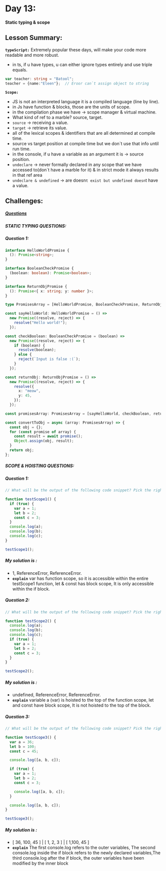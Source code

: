 # Day 13:

**Static typing & scope**

## Lesson Summary:

**`typeScript:`** Extremely popular these days, will make your code more readable and more robust.
- in ts, if u have types, u can either ignore types entirely and use triple equals.


```typescript
var teacher: string = "Batool";
teacher = {name:"Eleen"};  // Eroor can`t assign object to string
```

**`Scope:`** 
- JS is not an interpreted language it is a compiled language (line by line).
- in Js have function & blocks, those are the units of scope.
- in the compilation phase we have ->  scope manager &  virtual machine.
- What kind of ref to a marble? source, target.
- `source` -> receiving a value.
- `target` -> retrieve its value.
- all of the lexical scopes & identifiers that are all determined at compile time.
- source vs target position at compile time but we don`t use that info until run time.
- in the console, if u have a variable as an argument it is -> source position.
- `undeclare` -> never formally declared in any scope that we have accessed to(don`t have a marble for it) & in strict mode it always results in that ref area
- `undeclare & undefined` -> are doesn`t exist but undefined doesn`t have a value.

## Challenges:
##### [Questions](https://github.com/orjwan-alrajaby/gsg-expressjs-backend-training-2023/blob/main/learning-sprint-1/week3-day2-tasks/tasks.md)

##### STATIC TYPING QUESTIONS:

##### Question 1:

```typescript
interface HelloWorldPromise {
  (): Promise<string>;
}

interface BooleanCheckPromise {
  (boolean: boolean): Promise<boolean>;
}

interface ReturnObjPromise {
  (): Promise<{ x: string; y: number }>;
}

type PromisesArray = [HelloWorldPromise, BooleanCheckPromise, ReturnObjPromise];

const sayHelloWorld: HelloWorldPromise = () =>
  new Promise((resolve, reject) => {
    resolve("Hello world!");
  });

const checkBoolean: BooleanCheckPromise = (boolean) =>
  new Promise((resolve, reject) => {
    if (boolean) {
      resolve(boolean);
    } else {
      reject(`Input is false :(`);
    }
  });

const returnObj: ReturnObjPromise = () =>
  new Promise((resolve, reject) => {
    resolve({
      x: "meow",
      y: 45,
    });
  });

const promisesArray: PromisesArray = [sayHelloWorld, checkBoolean, returnObj];

const convertToObj = async (array: PromisesArray) => {
  const obj = {};
  for (const promise of array) {
    const result = await promise();
    Object.assign(obj, result);
  }
  return obj;
};
```

##### SCOPE & HOISTING QUESTIONS:

##### Question 1:

```javascript
// What will be the output of the following code snippet? Pick the right choice then justify your answer with an explanation.

function testScope1() {
  if (true) {
    var a = 1;
    let b = 2;
    const c = 3;
  }
  console.log(a);
  console.log(b);
  console.log(c);
}

testScope1();
```

##### My solution is :

- 1, ReferenceError, ReferenceError.
- **`explain`** var has function scope, so it is accessible within the entire testScope1 function, let & const has block scope, It is only accessible within the if block.

##### Question 2:

```javascript
// What will be the output of the following code snippet? Pick the right choice then justify your answer with an explanation.

function testScope2() {
  console.log(a);
  console.log(b);
  console.log(c);
  if (true) {
    var a = 1;
    let b = 2;
    const c = 3;
  }
}

testScope2();
```

##### My solution is :
- undefined, ReferenceError, ReferenceError.
- **`explain`** variable a (var) is hoisted to the top of the function scope, let and const have block scope, It is not hoisted to the top of the block.

##### Question 3:

```javascript
// What will be the output of the following code snippet? Pick the right choice then justify your answer with an explanation.

function testScope3() {
  var a = 36;
  let b = 100;
  const c = 45;

  console.log([a, b, c]);

  if (true) {
    var a = 1;
    let b = 2;
    const c = 3;

    console.log([a, b, c]);
  }

  console.log([a, b, c]);
}

testScope3();
```

##### My solution is :
- [ 36, 100, 45 ] | [ 1, 2, 3 ] | [ 1,100, 45 ]
- **`explain`** The first console.log refers to the outer variables, The second console.log inside the if block refers to the newly declared variables,The third console.log after the if block, the outer variables have been modified by the inner block







